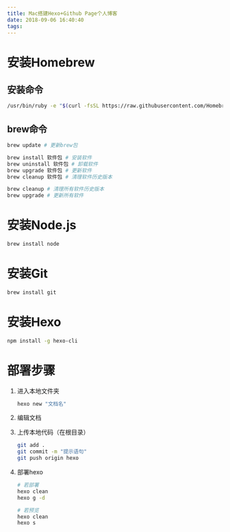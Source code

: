```yaml
---
title: Mac搭建Hexo+Github Page个人博客
date: 2018-09-06 16:40:40
tags:
---
```


# 安装Homebrew

## 安装命令

```bash
/usr/bin/ruby -e "$(curl -fsSL https://raw.githubusercontent.com/Homebrew/install/master/install)"
```

## brew命令

```bash
brew update # 更新brew包

brew install 软件包 # 安装软件
brew uninstall 软件包 # 卸载软件
brew upgrade 软件包 # 更新软件
brew cleanup 软件包 # 清理软件历史版本

brew cleanup # 清理所有软件历史版本
brew upgrade # 更新所有软件
```

# 安装Node.js

```bash
brew install node
```

# 安装Git

```bash
brew install git
```

# 安装Hexo

```bash
npm install -g hexo-cli
```

# 部署步骤

1. 进入本地文件夹

   ```bash
   hexo new "文档名"
   ```

2. 编辑文档

3. 上传本地代码（在根目录）

   ```bash
   git add .
   git commit -m "提示语句"
   git push origin hexo
   ```

4. 部署hexo

   ```bash
   # 若部署
   hexo clean 
   hexo g -d
   
   # 若预览
   hexo clean
   hexo s
   ```
